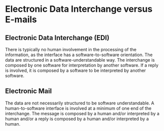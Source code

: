 # Electronic Data Interchange versus E-mails

## Electronic Data Interchange (EDI)
There is typically no human involvement in the processing of the information, as the interface has a software-to-software orientation. The data are structured in a software-understandable way. The interchange is composed by one software for interpretation by another software. If a reply is involved, it is composed by a software to be interpreted by another software.

## Electronic Mail
The data are not necessarily structured to be software understandable. A human-to-software interface is involved at a minimum of one end of the interchange. The message is composed by a human and/or interpreted by a human and/or a reply is composed by a human and/or interpreted by a human.